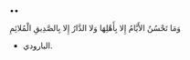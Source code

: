 ••

وَمَا تَحْسُنُ الأَيَّامُ إِلا بِأَهْلِهَا
وَلا الدَّارُ إِلا بِالصَّدِيقِ الْمُلائِمِ

- البارودي.